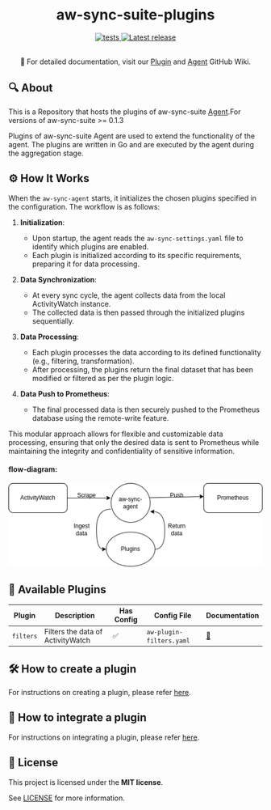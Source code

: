 <h1 align="center">aw-sync-suite-plugins</h1>
<p align="center">

   <a href="https://github.com/phrp720/aw-sync-suite-plugins/actions/workflows/tests.yaml?query=branch%3Amain">
    <img title="Tests" src="https://github.com/phrp720/aw-sync-suite-plugins/actions/workflows/tests.yaml/badge.svg?branch=main" alt="tests"/>
  </a>

  <a href="https://github.com/phrp720/aw-sync-suite-plugins/releases">
    <img title="Latest release" src="https://img.shields.io/github/v/release/phrp720/aw-sync-suite-plugins" alt="Latest release">
  </a>
</p>

<p align="center">
 <br>
  📖 For detailed documentation, visit our <a href="https://github.com/phrp720/aw-sync-suite-plugins/wiki">Plugin</a> and <a href="https://github.com/phrp720/aw-sync-suite/wiki">Agent</a> GitHub Wiki.
</p>

## 🔍 About
This is a Repository that hosts the plugins of aw-sync-suite [Agent](https://github.com/phrp720/aw-sync-suite/blob/master/aw-sync-agent/README.md).For versions of aw-sync-suite  >= 0.1.3

Plugins of aw-sync-suite Agent are used to extend the functionality of the agent. The plugins are written in Go and are executed by the agent during the aggregation stage.

## ⚙️ How It Works

When the `aw-sync-agent` starts, it initializes the chosen plugins specified in the configuration. The workflow is as follows:

1. **Initialization**: 
   - Upon startup, the agent reads the `aw-sync-settings.yaml` file to identify which plugins are enabled.
   - Each plugin is initialized according to its specific requirements, preparing it for data processing.

2. **Data Synchronization**:
   - At every sync cycle, the agent collects data from the local ActivityWatch instance.
   - The collected data is then passed through the initialized plugins sequentially.

3. **Data Processing**:
   - Each plugin processes the data according to its defined functionality (e.g., filtering, transformation).
   - After processing, the plugins return the final dataset that has been modified or filtered as per the plugin logic.

4. **Data Push to Prometheus**:
   - The final processed data is then securely pushed to the Prometheus database using the remote-write feature.

This modular approach allows for flexible and customizable data processing, ensuring that only the desired data is sent to Prometheus while maintaining the integrity and confidentiality of sensitive information.

#### flow-diagram:

<div align="center">

   ![flow](plugins-flow-diagram.png)

</div>

## 🔌 Available Plugins


| Plugin    | Description                       | Has Config | Config File              | Documentation                                                       |
|-----------|-----------------------------------|------------|--------------------------|---------------------------------------------------------------------|
| `filters` | Filters the data of ActivityWatch | ✅          | `aw-plugin-filters.yaml` | [📄](https://github.com/phrp720/aw-sync-suite-plugins/wiki/Filters) |

## 🛠️ How to create a plugin

For instructions on creating a plugin, please refer [here](https://github.com/phrp720/aw-sync-suite-plugins/wiki/%F0%9F%93%9D-How-to-Create-a-Plugin).

## 🔗 How to integrate a plugin

For instructions on integrating a plugin, please refer [here](https://github.com/phrp720/aw-sync-suite-plugins/wiki/%F0%9F%9B%A0%EF%B8%8F--How-to-Integrate-a-Plugin).

## 📝 License

This project is licensed under the **MIT license**.

See [LICENSE](https://github.com/phrp720/aw-sync-suite/blob/master/LICENSE) for more information.
